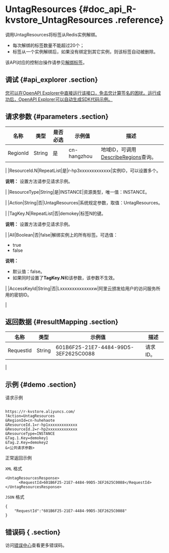 # UntagResources {#doc_api_R-kvstore_UntagResources .reference}

调用UntagResources将标签从Redis实例解绑。

-   每次解绑的标签数量不能超过20个；
-   标签从一个实例解绑后，如果没有绑定到其它实例，则该标签自动被删除。

该API对应的控制台操作请参见[解绑标签](~~119157~~)。

## 调试 {#api_explorer .section}

[您可以在OpenAPI Explorer中直接运行该接口，免去您计算签名的困扰。运行成功后，OpenAPI Explorer可以自动生成SDK代码示例。](https://api.aliyun.com/#product=R-kvstore&api=UntagResources&type=RPC&version=2015-01-01)

## 请求参数 {#parameters .section}

|名称|类型|是否必选|示例值|描述|
|--|--|----|---|--|
|RegionId|String|是|cn-hangzhou|地域ID，可调用[DescribeRegions](~~61012~~)查询。

 |
|ResourceId.N|RepeatList|是|r-hp3xxxxxxxxxxxxx|实例ID，可以设置多个。

 **说明：** 设置方法请参见请求示例。

 |
|ResourceType|String|是|INSTANCE|资源类型，唯一值：INSTANCE。

 |
|Action|String|否|UntagResources|系统规定参数，取值：UntagResources。

 |
|TagKey.N|RepeatList|否|demokey|标签N的键。

 **说明：** 设置方法请参见请求示例。

 |
|All|Boolean|否|false|解绑实例上的所有标签。可选值：

 -   true
-   false

 **说明：** 

-   默认值：false。
-   如果同时设置了**TagKey.N**和该参数，该参数不生效。

 |
|AccessKeyId|String|否|Lxxxxxxxxxxxxxxw|阿里云颁发给用户的访问服务所用的密钥ID。

 |

## 返回数据 {#resultMapping .section}

|名称|类型|示例值|描述|
|--|--|---|--|
|RequestId|String|601B6F25-21E7-4484-99D5-3EF2625C0088|请求ID。

 |

## 示例 {#demo .section}

请求示例

``` {#request_demo}

https://r-kvstore.aliyuncs.com/
?Action=UntagResources
&RegionId=cn-huhehaote
&ResourceId.1=r-hp1xxxxxxxxxxxxx
&ResourceId.2=r-hp2xxxxxxxxxxxxx
&ResourceType=INSTANCE
&Tag.1.Key=demokey1
&Tag.2.Key=demokey2
&<公共请求参数>

```

正常返回示例

`XML` 格式

``` {#xml_return_success_demo}
<UntagResourcesResponse>
      <RequestId>601B6F25-21E7-4484-99D5-3EF2625C0088</RequestId>
</UntagResourcesResponse>
```

`JSON` 格式

``` {#json_return_success_demo}
{
	"RequestId":"601B6F25-21E7-4484-99D5-3EF2625C0088"
}
```

## 错误码 { .section}

访问[错误中心](https://error-center.aliyun.com/status/product/R-kvstore)查看更多错误码。

